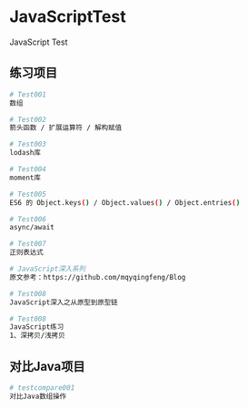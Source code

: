 # JavaScriptTest
JavaScript Test

## 练习项目
``` bash
# Test001
数组

# Test002
箭头函数 / 扩展运算符 / 解构赋值

# Test003
lodash库

# Test004
moment库

# Test005
ES6 的 Object.keys() / Object.values() / Object.entries()

# Test006
async/await

# Test007
正则表达式

# JavaScript深入系列
原文参考：https://github.com/mqyqingfeng/Blog

# Test008
JavaScript深入之从原型到原型链

# Test008
JavaScript练习
1、深拷贝/浅拷贝
```

## 对比Java项目
``` bash
# testcompare001
对比Java数组操作
```